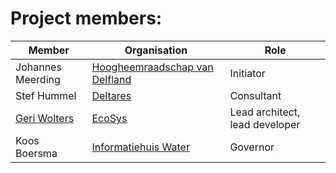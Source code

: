 ﻿# Project members:

| Member                                          | Organisation                                                | Role                           |
|-------------------------------------------------|-------------------------------------------------------------|--------------------------------|
| Johannes Meerding                               | [Hoogheemraadschap van Delfland](https://www.hhdelfland.nl) | Initiator                      |
| Stef Hummel                                     | [Deltares](https://www.deltares/nl)                         | Consultant                     |
| [Geri Wolters](mailto://geri.wolters@ecosys.nl) | [EcoSys](https://www.ecosys.nl)                             | Lead architect, lead developer |
| Koos Boersma                                    | [Informatiehuis Water](https://ihw.nl)                      | Governor                       |
